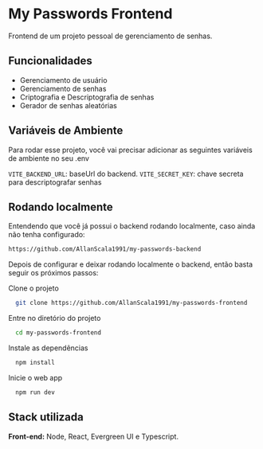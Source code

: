 # My Passwords Frontend

Frontend de um projeto pessoal de gerenciamento de senhas.


## Funcionalidades

- Gerenciamento de usuário
- Gerenciamento de senhas
- Criptografia e Descriptografia de senhas
- Gerador de senhas aleatórias


## Variáveis de Ambiente

Para rodar esse projeto, você vai precisar adicionar as seguintes variáveis de ambiente no seu .env

`VITE_BACKEND_URL`: baseUrl do backend.
`VITE_SECRET_KEY`: chave secreta para descriptografar senhas

## Rodando localmente

Entendendo que você já possui o backend rodando localmente, caso ainda não tenha configurado:
```bash
https://github.com/AllanScala1991/my-passwords-backend
```
Depois de configurar e deixar rodando localmente o backend, então basta seguir os próximos passos:

Clone o projeto 

```bash
  git clone https://github.com/AllanScala1991/my-passwords-frontend
```

Entre no diretório do projeto

```bash
  cd my-passwords-frontend
```

Instale as dependências

```bash
  npm install
```

Inicie o web app

```bash
  npm run dev
```

## Stack utilizada
**Front-end:** Node, React, Evergreen UI e Typescript.